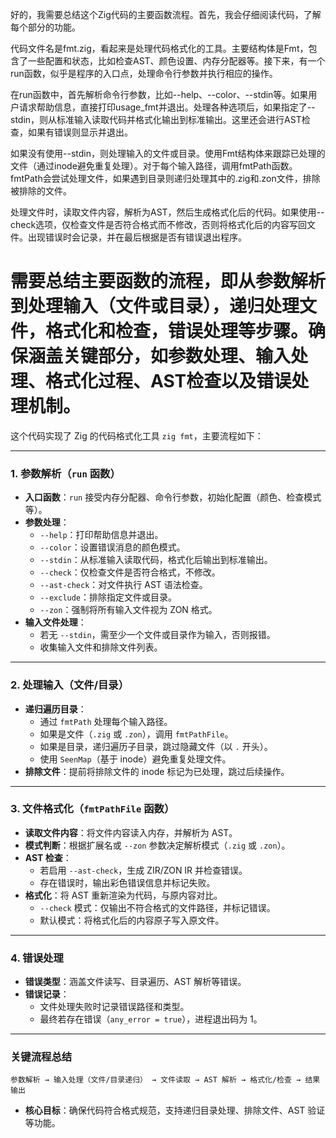 好的，我需要总结这个Zig代码的主要函数流程。首先，我会仔细阅读代码，了解每个部分的功能。

代码文件名是fmt.zig，看起来是处理代码格式化的工具。主要结构体是Fmt，包含了一些配置和状态，比如检查AST、颜色设置、内存分配器等。接下来，有一个run函数，似乎是程序的入口点，处理命令行参数并执行相应的操作。

在run函数中，首先解析命令行参数，比如--help、--color、--stdin等。如果用户请求帮助信息，直接打印usage_fmt并退出。处理各种选项后，如果指定了--stdin，则从标准输入读取代码并格式化输出到标准输出。这里还会进行AST检查，如果有错误则显示并退出。

如果没有使用--stdin，则处理输入的文件或目录。使用Fmt结构体来跟踪已处理的文件（通过inode避免重复处理）。对于每个输入路径，调用fmtPath函数。fmtPath会尝试处理文件，如果遇到目录则递归处理其中的.zig和.zon文件，排除被排除的文件。

处理文件时，读取文件内容，解析为AST，然后生成格式化后的代码。如果使用--check选项，仅检查文件是否符合格式而不修改，否则将格式化后的内容写回文件。出现错误时会记录，并在最后根据是否有错误退出程序。

需要总结主要函数的流程，即从参数解析到处理输入（文件或目录），递归处理文件，格式化和检查，错误处理等步骤。确保涵盖关键部分，如参数处理、输入处理、格式化过程、AST检查以及错误处理机制。
================================================
这个代码实现了 Zig 的代码格式化工具 `zig fmt`，主要流程如下：

---

### **1. 参数解析（`run` 函数）**
- **入口函数**：`run` 接受内存分配器、命令行参数，初始化配置（颜色、检查模式等）。
- **参数处理**：
  - `--help`：打印帮助信息并退出。
  - `--color`：设置错误消息的颜色模式。
  - `--stdin`：从标准输入读取代码，格式化后输出到标准输出。
  - `--check`：仅检查文件是否符合格式，不修改。
  - `--ast-check`：对文件执行 AST 语法检查。
  - `--exclude`：排除指定文件或目录。
  - `--zon`：强制将所有输入文件视为 ZON 格式。
- **输入文件处理**：
  - 若无 `--stdin`，需至少一个文件或目录作为输入，否则报错。
  - 收集输入文件和排除文件列表。

---

### **2. 处理输入（文件/目录）**
- **递归遍历目录**：
  - 通过 `fmtPath` 处理每个输入路径。
  - 如果是文件（`.zig` 或 `.zon`），调用 `fmtPathFile`。
  - 如果是目录，递归遍历子目录，跳过隐藏文件（以 `.` 开头）。
  - 使用 `SeenMap`（基于 inode）避免重复处理文件。
- **排除文件**：提前将排除文件的 inode 标记为已处理，跳过后续操作。

---

### **3. 文件格式化（`fmtPathFile` 函数）**
- **读取文件内容**：将文件内容读入内存，并解析为 AST。
- **模式判断**：根据扩展名或 `--zon` 参数决定解析模式（`.zig` 或 `.zon`）。
- **AST 检查**：
  - 若启用 `--ast-check`，生成 ZIR/ZON IR 并检查错误。
  - 存在错误时，输出彩色错误信息并标记失败。
- **格式化**：将 AST 重新渲染为代码，与原内容对比。
  - `--check` 模式：仅输出不符合格式的文件路径，并标记错误。
  - 默认模式：将格式化后的内容原子写入原文件。

---

### **4. 错误处理**
- **错误类型**：涵盖文件读写、目录遍历、AST 解析等错误。
- **错误记录**：
  - 文件处理失败时记录错误路径和类型。
  - 最终若存在错误（`any_error = true`），进程退出码为 1。

---

### **关键流程总结**
```
参数解析 → 输入处理（文件/目录递归） → 文件读取 → AST 解析 → 格式化/检查 → 结果输出
```
- **核心目标**：确保代码符合格式规范，支持递归目录处理、排除文件、AST 验证等功能。